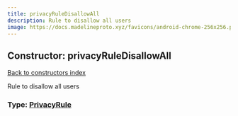 ```yaml
---
title: privacyRuleDisallowAll
description: Rule to disallow all users
image: https://docs.madelineproto.xyz/favicons/android-chrome-256x256.png
---
```

## Constructor: privacyRuleDisallowAll  
[Back to constructors index](index.md)



Rule to disallow all users




### Type: [PrivacyRule](../types/PrivacyRule.md)


